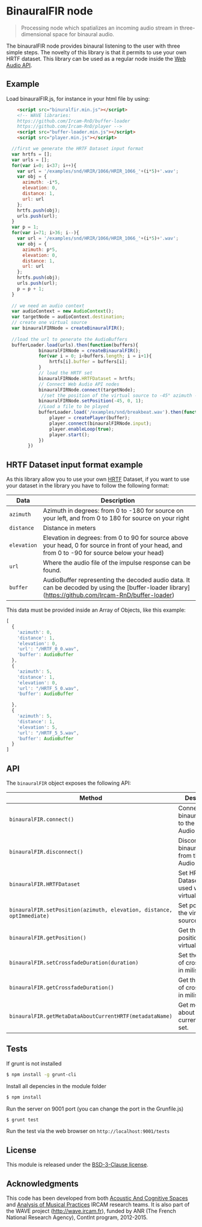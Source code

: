 # BinauralFIR node

> Processing node which spatializes an incoming audio stream in three-dimensional space for binaural audio.

The binauralFIR node provides binaural listening to the user with three simple steps. The novelty of this library is that it permits to use your own HRTF dataset. This library can be used as a regular node inside the [Web Audio API](http://www.w3.org/TR/webaudio/). 

## Example

Load binauralFIR.js, for instance in your html file by using:

```html
    <script src="binuralfir.min.js"></script>
    <!-- WAVE libraries:
    https://github.com/Ircam-RnD/buffer-loader
    https://github.com/Ircam-RnD/player -->
    <script src="buffer-loader.min.js"></script>
    <script src="player.min.js"></script>
```

```js
  //first we generate the HRTF Dataset input format
  var hrtfs = [];
  var urls = [];
  for(var i=0; i<37; i++){
    var url = '/examples/snd/HRIR/1066/HRIR_1066_'+(i*5)+'.wav';
    var obj = {
      azimuth: -i*5,
      elevation: 0,
      distance: 1,
      url: url
    };
    hrtfs.push(obj);
    urls.push(url);
  }
  var p = 1;
  for(var i=71; i>36; i--){
    var url = '/examples/snd/HRIR/1066/HRIR_1066_'+(i*5)+'.wav';
    var obj = {
      azimuth: p*5,
      elevation: 0,
      distance: 1,
      url: url
    };
    hrtfs.push(obj);
    urls.push(url);
    p = p + 1;
  }
  
  // we need an audio context
  var audioContext = new AudioContext();
  var targetNode = audioContext.destination;
  // create one virtual source
  var binauralFIRNode = createBinauralFIR();
  
  //load the url to generate the AudioBuffers
  bufferLoader.load(urls).then(function(buffers){
            binauralFIRNode = createBinauralFIR();
            for(var i = 0; i<buffers.length; i = i+1){
                hrtfs[i].buffer = buffers[i];
            }
            // load the HRTF set
            binauralFIRNode.HRTFDataset = hrtfs;
            // Connect Web Audio API nodes
            binauralFIRNode.connect(targetNode);
             //set the position of the virtual source to -45° azimuth - 45° on your left -, distance of 1 meter and elevation of 0 - in front your head - .
            binauralFIRNode.setPosition(-45, 0, 1);
            //Load a file to be played
            bufferLoader.load('/examples/snd/breakbeat.wav').then(function(buffer){
                player = createPlayer(buffer);
                player.connect(binauralFIRNode.input);
                player.enableLoop(true);
                player.start();
            })
        })

```

## HRTF Dataset input format example

As this library allow you to use your own [HRTF](http://en.wikipedia.org/wiki/Head-related_transfer_function) Dataset, if you want to use your dataset in the library you have to follow the following format:

Data | Description
--- | ---
`azimuth` | Azimuth in degrees: from 0 to -180 for source on your left, and from 0 to 180 for source on your right
`distance` | Distance in meters
`elevation` | Elevation in degrees: from 0 to 90 for source above your head, 0 for source in front of your head, and from 0 to -90 for source below your head)
`url` | Where the audio file of the impulse response can be found.
`buffer` | AudioBuffer representing the decoded audio data. It can be decoded by using the [buffer-loader library] (https://github.com/Ircam-RnD/buffer-loader)

This data must be provided inside an Array of Objects, like this example:

```js
[
  {
    'azimuth': 0,
    'distance': 1,
    'elevation': 0,
    'url': "/HRTF_0_0.wav",
    'buffer': AudioBuffer
  },
  {
    'azimuth': 5,
    'distance': 1,
    'elevation': 0,
    'url': "/HRTF_5_0.wav",
    'buffer': AudioBuffer

  },
  {
    'azimuth': 5,
    'distance': 1,
    'elevation': 5,
    'url': "/HRTF_5_5.wav",
    'buffer': AudioBuffer
  }
]
```

## API

The `binauralFIR` object exposes the following API:

Method | Description
--- | ---
`binauralFIR.connect()` | Connects the binauralFIRNode to the Web Audio graph
`binauralFIR.disconnect()` | Disconnect the binauralFIRNode from the Web Audio graph
`binauralFIR.HRTFDataset` | Set HRTF Dataset to be used with the virtual source.
`binauralFIR.setPosition(azimuth, elevation, distance, optImmediate)` | Set position of the virtual source.
`binauralFIR.getPosition()` | Get the current position of the virtual source.
`binauralFIR.setCrossfadeDuration(duration)` | Set the duration of crossfading in miliseconds.
`binauralFIR.getCrossfadeDuration()` | Get the duration of crossfading in miliseconds.
`binauralFIR.getMetaDataAboutCurrentHRTF(metadataName)` | Get metadata about the current HRTF set.



## Tests

If grunt is not installed

```bash
$ npm install -g grunt-cli
```

Install all depencies in the module folder

```bash
$ npm install
```

Run the server on 9001 port (you can change the port in the Grunfile.js)

```bash
$ grunt test
```

Run the test via the web browser on `http://localhost:9001/tests`

## License

This module is released under the [BSD-3-Clause license](http://opensource.org/licenses/BSD-3-Clause).

## Acknowledgments

This code has been developed from both [Acoustic And Cognitive Spaces](http://recherche.ircam.fr/equipes/salles/) and [Analysis of Musical Practices](http://apm.ircam.fr) IRCAM research teams. It is also part of the WAVE project (http://wave.ircam.fr), funded by ANR (The French National Research Agency), ContInt program, 2012-2015.

